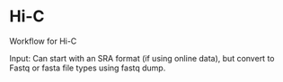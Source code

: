 # Hi-C
Workflow for Hi-C

Input: Can start with an SRA format (if using online data), but convert to Fastq or fasta file types using fastq dump.
